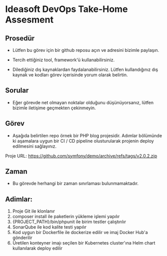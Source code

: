 # Ideasoft DevOps Take-Home Assesment

## Prosedür

- Lütfen bu görev için bir github reposu açın ve adresini bizimle paylaşın.

- Tercih ettiğiniz tool, framework'ü kullanabilirsiniz.

- Dilediğiniz dış kaynaklardan faydalanabilirsiniz. Lütfen kullandığınız dış kaynak ve kodları görev içerisinde yorum olarak belirtin.

## Sorular

- Eğer görevde net olmayan noktalar olduğunu düşünüyorsanız, lütfen bizimle iletişime geçmekten çekinmeyin.

## Görev

- Aşağıda belirtilen repo örnek bir PHP blog projesidir. Adımlar bölümünde ki aşamalara uygun bir CI / CD pipeline olusturularak projenin deploy edilmesini sağlayınız. 

Proje URL: https://github.com/symfony/demo/archive/refs/tags/v2.0.2.zip

## Zaman

- Bu görevde herhangi bir zaman sınırlaması bulunmamaktadır.

## Adimlar:

<ol>
<li>Proje Git ile klonlanır</li>
<li>composer install ile paketlerin yükleme işlemi yapılır</li>
<li>{PROJECT_PATH}/bin/phpunit ile birim testler çalıştırılır</li>
<li>SonarQube ile kod kalite testi yapılır</li>
<li>Kod uygun bir Dockerfile ile dockerize edilir ve imaj Docker Hub'a gönderilir</li>
<li>Üretilen konteyner imajı seçilen bir Kubernetes cluster'ına Helm chart kullanılarak deploy edilir</li>
</ol>
